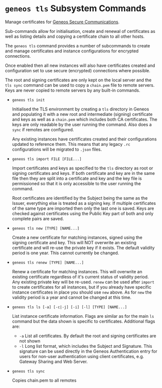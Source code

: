 # `geneos tls` Subsystem Commands

Manage certificates for [Geneos Secure
Communications](https://docs.itrsgroup.com/docs/geneos/current/SSL/ssl_ug.html).

Sub-commands allow for initialisation, create and renewal of
certificates as well as listing details and copying a certificate chain
to all other hosts.


The `geneos tls` command provides a number of subcommands to create and
manage certificates and instance configurations for encrypted
connections.

Once enabled then all new instances will also have certificates created
and configuration set to use secure (encrypted) connections where
possible.

The root and signing certificates are only kept on the local server and
the `tls sync` command can be used to copy a `chain.pem` file to remote
servers. Keys are never copied to remote servers by any built-in
commands.

* `geneos tls init`

  Initialised the TLS environment by creating a `tls` directory in
  Geneos and populating it with a new root and intermediate (signing)
  certificate and keys as well as a `chain.pem` which includes both CA
  certificates. The keys are only readable by the user running the
  command. Also does a `sync` if remotes are configured.

  Any existing instances have certificates created and their
  configurations updated to reference them. This means that any legacy
  `.rc` configurations will be migrated to `.json` files.

* `geneos tls import FILE [FILE...]`

  Import certificates and keys as specified to the `tls` directory as
  root or signing certificates and keys. If both certificate and key are
  in the same file then they are split into a certificate and key and
  the key file is permissioned so that it is only accessible to the user
  running the command.

  Root certificates are identified by the Subject being the same as the
  Issuer, everything else is treated as a signing key. If multiple
  certificates of the same type are imported then only the last one is
  saved. Keys are checked against certificates using the Public Key part
  of both and only complete pairs are saved.

* `geneos tls new [TYPE] [NAME...]`

  Create a new certificate for matching instances, signed using the
  signing certificate and key. This will NOT overwrite an existing
  certificate and will re-use the private key if it exists. The default
  validity period is one year. This cannot currently be changed.

* `geneos tls renew [TYPE] [NAME...]`

  Renew a certificate for matching instances. This will overwrite an
  existing certificate regardless of it's current status of validity
  period. Any existing private key will be re-used. `renew` can be used
  after `import` to create certificates for all instances, but if you
  already have specific instance certificates in place you should use
  `new` above. As for `new` the validity period is a year and cannot be
  changed at this time.

* `geneos tls ls [-a] [-c|-j] [-i] [-l] [TYPE] [NAME...]`

  List instance certificate information. Flags are similar as for the
  main `ls` command but the data shown is specific to certificates.
  Additional flags are:

  * `-a` List all certificates. By default the root and signing
    certificates are not shown
  * `-l` Long list format, which includes the Subject and Signature.
    This signature can be used directly in the Geneos Authentication
    entry for users for non-user authentication using client
    certificates, e.g. Gateway Sharing and Web Server.

* `geneos tls sync`

  Copies chain.pem to all remotes
